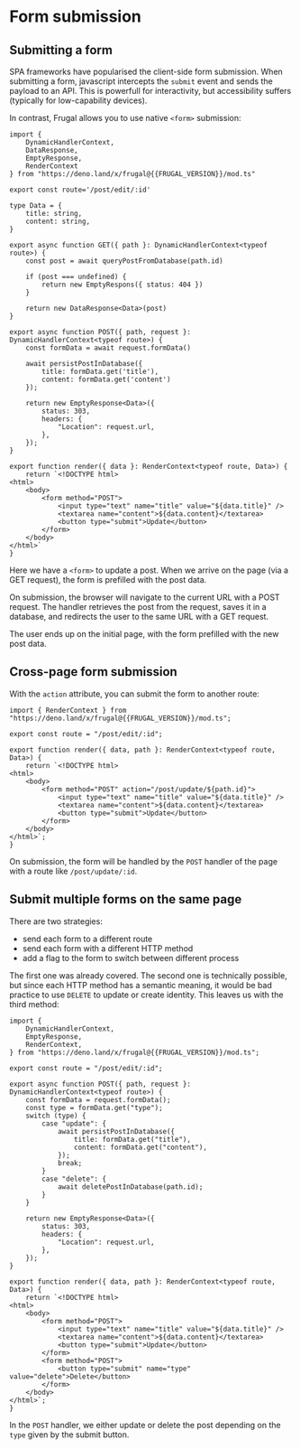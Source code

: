 # Form submission

## Submitting a form

SPA frameworks have popularised the client-side form submission. When submitting a form, javascript intercepts the `submit` event and sends the payload to an API. This is powerfull for interactivity, but accessibility suffers (typically for low-capability devices).

In contrast, Frugal allows you to use native `<form>` submission:

```tsx filename=pages/post-edition.tsx
import { 
    DynamicHandlerContext, 
    DataResponse, 
    EmptyResponse, 
    RenderContext 
} from "https://deno.land/x/frugal@{{FRUGAL_VERSION}}/mod.ts"

export const route='/post/edit/:id'

type Data = {
    title: string,
    content: string,
}

export async function GET({ path }: DynamicHandlerContext<typeof route>) {
    const post = await queryPostFromDatabase(path.id)

    if (post === undefined) {
        return new EmptyRespons({ status: 404 })
    }

    return new DataResponse<Data>(post)
}

export async function POST({ path, request }: DynamicHandlerContext<typeof route>) {
    const formData = await request.formData()

    await persistPostInDatabase({
        title: formData.get('title'),
        content: formData.get('content')
    });

    return new EmptyResponse<Data>({
        status: 303,
        headers: {
            "Location": request.url,
        },
    });
}

export function render({ data }: RenderContext<typeof route, Data>) {
    return `<!DOCTYPE html>
<html>
    <body>
        <form method="POST">
            <input type="text" name="title" value="${data.title}" />
            <textarea name="content">${data.content}</textarea>
            <button type="submit">Update</button>
        </form>
    </body>
</html>`
}
```

Here we have a `<form>` to update a post. When we arrive on the page (via a GET request), the form is prefilled with the post data.

On submission, the browser will navigate to the current URL with a POST request. The handler retrieves the post from the request, saves it in a database, and redirects the user to the same URL with a GET request.

The user ends up on the initial page, with the form prefilled with the new post data.

## Cross-page form submission

With the `action` attribute, you can submit the form to another route:

```tsx
import { RenderContext } from "https://deno.land/x/frugal@{{FRUGAL_VERSION}}/mod.ts";

export const route = "/post/edit/:id";

export function render({ data, path }: RenderContext<typeof route, Data>) {
    return `<!DOCTYPE html>
<html>
    <body>
        <form method="POST" action="/post/update/${path.id}">
            <input type="text" name="title" value="${data.title}" />
            <textarea name="content">${data.content}</textarea>
            <button type="submit">Update</button>
        </form>
    </body>
</html>`;
}
```

On submission, the form will be handled by the `POST` handler of the page with a route like `/post/update/:id`.

## Submit multiple forms on the same page

There are two strategies:

- send each form to a different route
- send each form with a different HTTP method
- add a flag to the form to switch between different process

The first one was already covered. The second one is technically possible, but since each HTTP method has a semantic meaning, it would be bad practice to use `DELETE` to update or create identity. This leaves us with the third method:

```tsx
import {
    DynamicHandlerContext,
    EmptyResponse,
    RenderContext,
} from "https://deno.land/x/frugal@{{FRUGAL_VERSION}}/mod.ts";

export const route = "/post/edit/:id";

export async function POST({ path, request }: DynamicHandlerContext<typeof route>) {
    const formData = request.formData();
    const type = formData.get("type");
    switch (type) {
        case "update": {
            await persistPostInDatabase({
                title: formData.get("title"),
                content: formData.get("content"),
            });
            break;
        }
        case "delete": {
            await deletePostInDatabase(path.id);
        }
    }

    return new EmptyResponse<Data>({
        status: 303,
        headers: {
            "Location": request.url,
        },
    });
}

export function render({ data, path }: RenderContext<typeof route, Data>) {
    return `<!DOCTYPE html>
<html>
    <body>
        <form method="POST">
            <input type="text" name="title" value="${data.title}" />
            <textarea name="content">${data.content}</textarea>
            <button type="submit">Update</button>
        </form>
        <form method="POST">
            <button type="submit" name="type" value="delete">Delete</button>
        </form>
    </body>
</html>`;
}
```

In the `POST` handler, we either update or delete the post depending on the `type` given by the submit button.
